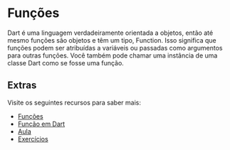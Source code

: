 # Funções

Dart é uma linguagem verdadeiramente orientada a objetos, então até mesmo funções são objetos e têm um tipo, Function. Isso significa que funções podem ser atribuídas a variáveis ou passadas como argumentos para outras funções. Você também pode chamar uma instância de uma classe Dart como se fosse uma função.

## Extras 
Visite os seguintes recursos para saber mais:
- [Funções](https://dart.dev/guides/language/language-tour#functions)
- [Função em Dart](https://www.javatpoint.com/dart-function)
- [Aula](aula/ROTEIRO.md)
- [Exercícios](aula/EXERCICIOS.md)
